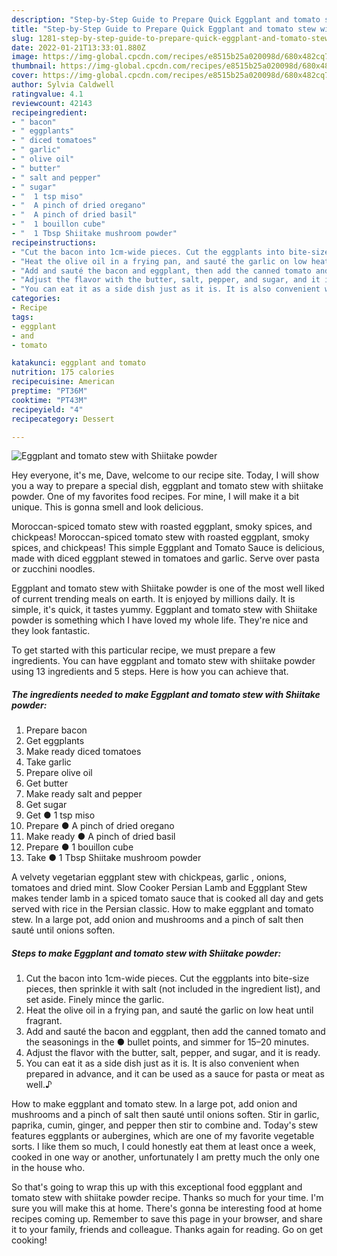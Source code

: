 ```yaml
---
description: "Step-by-Step Guide to Prepare Quick Eggplant and tomato stew with Shiitake powder"
title: "Step-by-Step Guide to Prepare Quick Eggplant and tomato stew with Shiitake powder"
slug: 1281-step-by-step-guide-to-prepare-quick-eggplant-and-tomato-stew-with-shiitake-powder
date: 2022-01-21T13:33:01.880Z
image: https://img-global.cpcdn.com/recipes/e8515b25a020098d/680x482cq70/eggplant-and-tomato-stew-with-shiitake-powder-recipe-main-photo.jpg
thumbnail: https://img-global.cpcdn.com/recipes/e8515b25a020098d/680x482cq70/eggplant-and-tomato-stew-with-shiitake-powder-recipe-main-photo.jpg
cover: https://img-global.cpcdn.com/recipes/e8515b25a020098d/680x482cq70/eggplant-and-tomato-stew-with-shiitake-powder-recipe-main-photo.jpg
author: Sylvia Caldwell
ratingvalue: 4.1
reviewcount: 42143
recipeingredient:
- " bacon"
- " eggplants"
- " diced tomatoes"
- " garlic"
- " olive oil"
- " butter"
- " salt and pepper"
- " sugar"
- "  1 tsp miso"
- "  A pinch of dried oregano"
- "  A pinch of dried basil"
- "  1 bouillon cube"
- "  1 Tbsp Shiitake mushroom powder"
recipeinstructions:
- "Cut the bacon into 1cm-wide pieces. Cut the eggplants into bite-size pieces, then sprinkle it with salt (not included in the ingredient list), and set aside. Finely mince the garlic."
- "Heat the olive oil in a frying pan, and sauté the garlic on low heat until fragrant."
- "Add and sauté the bacon and eggplant, then add the canned tomato and the seasonings in the ● bullet points, and simmer for 15–20 minutes."
- "Adjust the flavor with the butter, salt, pepper, and sugar, and it is ready."
- "You can eat it as a side dish just as it is. It is also convenient when prepared in advance, and it can be used as a sauce for pasta or meat as well.♪"
categories:
- Recipe
tags:
- eggplant
- and
- tomato

katakunci: eggplant and tomato 
nutrition: 175 calories
recipecuisine: American
preptime: "PT36M"
cooktime: "PT43M"
recipeyield: "4"
recipecategory: Dessert

---
```



![Eggplant and tomato stew with Shiitake powder](https://img-global.cpcdn.com/recipes/e8515b25a020098d/680x482cq70/eggplant-and-tomato-stew-with-shiitake-powder-recipe-main-photo.jpg)

Hey everyone, it's me, Dave, welcome to our recipe site. Today, I will show you a way to prepare a special dish, eggplant and tomato stew with shiitake powder. One of my favorites food recipes. For mine, I will make it a bit unique. This is gonna smell and look delicious.

Moroccan-spiced tomato stew with roasted eggplant, smoky spices, and chickpeas! Moroccan-spiced tomato stew with roasted eggplant, smoky spices, and chickpeas! This simple Eggplant and Tomato Sauce is delicious, made with diced eggplant stewed in tomatoes and garlic. Serve over pasta or zucchini noodles.

Eggplant and tomato stew with Shiitake powder is one of the most well liked of current trending meals on earth. It is enjoyed by millions daily. It is simple, it's quick, it tastes yummy. Eggplant and tomato stew with Shiitake powder is something which I have loved my whole life. They're nice and they look fantastic.


To get started with this particular recipe, we must prepare a few ingredients. You can have eggplant and tomato stew with shiitake powder using 13 ingredients and 5 steps. Here is how you can achieve that.

<!--inarticleads1-->

##### The ingredients needed to make Eggplant and tomato stew with Shiitake powder:

1. Prepare  bacon
1. Get  eggplants
1. Make ready  diced tomatoes
1. Take  garlic
1. Prepare  olive oil
1. Get  butter
1. Make ready  salt and pepper
1. Get  sugar
1. Get  ● 1 tsp miso
1. Prepare  ● A pinch of dried oregano
1. Make ready  ● A pinch of dried basil
1. Prepare  ● 1 bouillon cube
1. Take  ● 1 Tbsp Shiitake mushroom powder


A velvety vegetarian eggplant stew with chickpeas, garlic , onions, tomatoes and dried mint. Slow Cooker Persian Lamb and Eggplant Stew makes tender lamb in a spiced tomato sauce that is cooked all day and gets served with rice in the Persian classic. How to make eggplant and tomato stew. In a large pot, add onion and mushrooms and a pinch of salt then sauté until onions soften. 

<!--inarticleads2-->

##### Steps to make Eggplant and tomato stew with Shiitake powder:

1. Cut the bacon into 1cm-wide pieces. Cut the eggplants into bite-size pieces, then sprinkle it with salt (not included in the ingredient list), and set aside. Finely mince the garlic.
1. Heat the olive oil in a frying pan, and sauté the garlic on low heat until fragrant.
1. Add and sauté the bacon and eggplant, then add the canned tomato and the seasonings in the ● bullet points, and simmer for 15–20 minutes.
1. Adjust the flavor with the butter, salt, pepper, and sugar, and it is ready.
1. You can eat it as a side dish just as it is. It is also convenient when prepared in advance, and it can be used as a sauce for pasta or meat as well.♪


How to make eggplant and tomato stew. In a large pot, add onion and mushrooms and a pinch of salt then sauté until onions soften. Stir in garlic, paprika, cumin, ginger, and pepper then stir to combine and. Today&#39;s stew features eggplants or aubergines, which are one of my favorite vegetable sorts. I like them so much, I could honestly eat them at least once a week, cooked in one way or another, unfortunately I am pretty much the only one in the house who. 

So that's going to wrap this up with this exceptional food eggplant and tomato stew with shiitake powder recipe. Thanks so much for your time. I'm sure you will make this at home. There's gonna be interesting food at home recipes coming up. Remember to save this page in your browser, and share it to your family, friends and colleague. Thanks again for reading. Go on get cooking!
